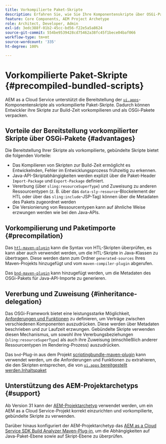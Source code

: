 ```yaml
---
title: Vorkompilierte Paket-Skripte
description: Erfahren Sie, wie Sie Ihre Komponentenskripte über OSGi-Pakete für Adobe Experience Manager Cloud Service bereitstellen.
feature: Core Components, AEM Project Archetype
role: Architect, Developer, Admin
exl-id: 3edc388f-01b2-45cc-bd56-f22e5a5a8624
source-git-commit: 554be9539428cd75462a38fc45f1bece04baf066
workflow-type: tm+mt
source-wordcount: '335'
ht-degree: 100%

---
```



# Vorkompilierte Paket-Skripte {#precompiled-bundled-scripts}

AEM as a Cloud Service unterstützt die Bereitstellung der [`ui.apps`](https://experienceleague.adobe.com/docs/experience-manager-cloud-service/implementing/developing/aem-project-content-package-structure.html?lang=de#code-packages-%2F-osgi-bundles)-Komponentenskripte als vorkompilierte Paket-Skripte. Dadurch können Entwickler ihre Skripte zur Build-Zeit vorkompilieren und als OSGi-Pakete verpacken.

## Vorteile der Bereitstellung vorkompilierter Skripte über OSGi-Pakete {#advantages}

Die Bereitstellung Ihrer Skripte als vorkompilierte, gebündelte Skripte bietet die folgenden Vorteile:

+ Das Kompilieren von Skripten zur Build-Zeit ermöglicht es Entwickelnden, Fehler im Entwicklungsprozess frühzeitig zu erkennen.
+ Java-API-Skriptabhängigkeiten werden explizit über die Paket-Header `Import-Package` und `Export-Package` definiert.
+ Vererbung (über `sling:resourceSuperType`) und Zuweisung zu anderen Ressourcentypen (z. B. über das `data-sly-resource`-Blockelement der HTL oder über das `sling:include`-JSP-Tag) können über die Metadaten des Pakets zugeordnet werden
+ Die Versionierung von Ressourcentypen kann auf ähnliche Weise erzwungen werden wie bei den Java-APIs.

## Vorkompilierung und Paketimporte {#precompilation}

Das [`htl-maven-plugin`](https://sling.apache.org/components/htl-maven-plugin/index.html) kann die Syntax von HTL-Skripten überprüfen, es kann aber auch verwendet werden, um die HTL-Skripte in Java-Klassen zu übertragen. Diese werden dann zum Ordner `generated-sources` Ihres Maven-Projekts hinzugefügt und vom `maven-compiler-plugin` abgerufen.

Das [`bnd-maven-plugin`](https://github.com/bndtools/bnd/tree/master/maven/bnd-maven-plugin) kann hinzugefügt werden, um die Metadaten des OSGi-Pakets für Java-API-Importe zu generieren.

## Vererbung und Zuweisung {#inheritance-delegation}

Das OSGi-Framework bietet eine leistungsstarke Möglichkeit, [Anforderungen und Funktionen](https://docs.osgi.org/specification/osgi.core/7.0.0/framework.module.html#framework.module.dependencies) zu definieren, um Verträge zwischen verschiedenen Komponenten auszudrücken. Diese werden über Metadaten beschrieben und zur Laufzeit erzwungen. Gebündelte Skripte verwenden diesen Mechanismus, um sowohl ihre Vererbungsbeziehungen (`sling:resourceSuperType`) als auch ihre Zuweisung (einschließlich anderer Ressourcentypen im Rendering-Prozess) auszudrücken.

Das `bnd`-Plug-in aus dem Projekt [scriptingbundle-maven-plugin](https://sling.apache.org/components/scriptingbundle-maven-plugin/bnd.html) kann verwendet werden, um die Anforderungen und Funktionen zu extrahieren, die den Skripten entsprechen, die von [`ui.apps` bereitgestellt werden.Inhaltspaket ](https://experienceleague.adobe.com/docs/experience-manager-cloud-service/implementing/developing/aem-project-content-package-structure.html?lang=de#code-packages-%2F-osgi-bundles)

## Unterstützung des AEM-Projektarchetyps {#support}

Ab Version 31 kann der [AEM-Projektarchetyp](https://experienceleague.adobe.com/docs/experience-manager-core-components/using/developing/archetype/using.html?lang=de) verwendet werden, um ein AEM as a Cloud Service-Projekt korrekt einzurichten und vorkompilierte, gebündelte Skripte zu verwenden. 

Darüber hinaus konfiguriert der AEM-Projektarchetyp das [AEM as a Cloud Service SDK Build Analyzer Maven-Plug-in](/help/developing/archetype/build-analyzer-maven-plugin.md), um die Abhängigkeiten auf Java-Paket-Ebene sowie auf Skript-Ebene zu überprüfen.

